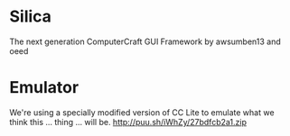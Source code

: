 # Silica
The next generation ComputerCraft GUI Framework by awsumben13 and oeed

Emulator
========

We're using a specially modified version of CC Lite to emulate what we think this ... thing ... will be.
http://puu.sh/iWhZy/27bdfcb2a1.zip
